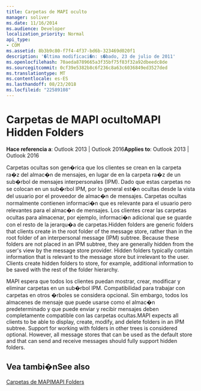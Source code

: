 ```yaml
---
title: Carpetas de MAPI oculto
manager: soliver
ms.date: 11/16/2014
ms.audience: Developer
localization_priority: Normal
api_type:
- COM
ms.assetid: 8b3b9c80-f7f4-4f37-bd6b-323469d020f1
description: '�ltima modificaci�n: s�bado, 23 de julio de 2011'
ms.openlocfilehash: 70aeda8789665a3f35bf75f83f32a92dbeedc8de
ms.sourcegitcommit: 0cf39e5382b8c6f236c8a63c6036849ed3527ded
ms.translationtype: MT
ms.contentlocale: es-ES
ms.lasthandoff: 08/23/2018
ms.locfileid: "22589108"
---
```

# <a name="mapi-hidden-folders"></a><span data-ttu-id="f2a12-103">Carpetas de MAPI oculto</span><span class="sxs-lookup"><span data-stu-id="f2a12-103">MAPI Hidden Folders</span></span>

  
  
<span data-ttu-id="f2a12-104">**Hace referencia a**: Outlook 2013 | Outlook 2016</span><span class="sxs-lookup"><span data-stu-id="f2a12-104">**Applies to**: Outlook 2013 | Outlook 2016</span></span> 
  
<span data-ttu-id="f2a12-p101">Carpetas ocultas son gen�rica que los clientes se crean en la carpeta ra�z del almac�n de mensajes, en lugar de en la carpeta ra�z de un sub�rbol de mensajes interpersonales (IPM). Dado que estas carpetas no se colocan en un sub�rbol IPM, por lo general est�n ocultas desde la vista del usuario por el proveedor de almac�n de mensajes. Carpetas ocultas normalmente contienen informaci�n que es relevante para el usuario pero relevantes para el almac�n de mensajes. Los clientes crear las carpetas ocultas para almacenar, por ejemplo, informaci�n adicional que se guarde con el resto de la jerarqu�a de carpetas.</span><span class="sxs-lookup"><span data-stu-id="f2a12-p101">Hidden folders are generic folders that clients create in the root folder of the message store, rather than in the root folder of an interpersonal message (IPM) subtree. Because these folders are not placed in an IPM subtree, they are generally hidden from the user's view by the message store provider. Hidden folders typically contain information that is relevant to the message store but irrelevant to the user. Clients create hidden folders to store, for example, additional information to be saved with the rest of the folder hierarchy.</span></span>
  
<span data-ttu-id="f2a12-p102">MAPI espera que todos los clientes puedan mostrar, crear, modificar y eliminar carpetas en un sub�rbol IPM. Compatibilidad para trabajar con carpetas en otros �rboles se considera opcional. Sin embargo, todos los almacenes de mensaje que puede usarse como el almac�n predeterminado y que puede enviar y recibir mensajes deben completamente compatible con las carpetas ocultas.</span><span class="sxs-lookup"><span data-stu-id="f2a12-p102">MAPI expects all clients to be able to display, create, modify, and delete folders in an IPM subtree. Support for working with folders in other trees is considered optional. However, all message stores that can be used as the default store and that can send and receive messages should fully support hidden folders.</span></span>
  
## <a name="see-also"></a><span data-ttu-id="f2a12-112">Vea tambi�n</span><span class="sxs-lookup"><span data-stu-id="f2a12-112">See also</span></span>



[<span data-ttu-id="f2a12-113">Carpetas de MAPI</span><span class="sxs-lookup"><span data-stu-id="f2a12-113">MAPI Folders</span></span>](mapi-folders.md)

